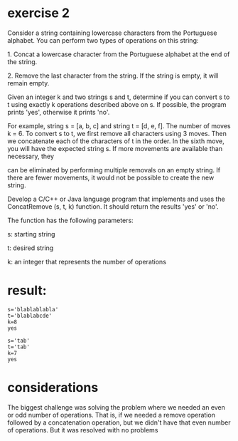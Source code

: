 

# exercise 2
<p>Consider a string containing lowercase characters from the Portuguese alphabet. You can perform two types of operations on this string:
<p>1. Concat a lowercase character from the Portuguese alphabet at the end of the string.
<p>2. Remove the last character from the string. If the string is empty, it will remain empty.

<p>Given an integer k and two strings s and t, determine if you can convert s to t using exactly k operations described above on s. If possible, the program prints 'yes', otherwise it prints 'no'.

<p>For example, string s = [a, b, c] and string t = [d, e, f]. The number of moves k = 6. To convert s to t, we first remove all characters using 3 moves. Then we concatenate each of the characters of t in the order. In the sixth move, you will have the expected string s. If more movements are available than necessary, they <p>can be eliminated by performing multiple removals on an empty string. If there are fewer movements, it would not be possible to create the new string.

<p>Develop a C/C++ or Java language program that implements and uses the ConcatRemove (s, t, k) function. It should return the results 'yes' or 'no'.
<p>The function has the following parameters:
<p>s: starting string
<p>t: desired string
<p>k: an integer that represents the number of operations

# result:
```shell
s='blablablabla'
t='blablabcde'
k=8
yes
```
  
```shell
s='tab'
t='tab'
k=7
yes
```
# considerations
The biggest challenge was solving the problem where we needed an even or odd number of operations. That is, if we needed a remove operation followed by a concatenation operation, but we didn't have that even number of operations. But it was resolved with no problems
